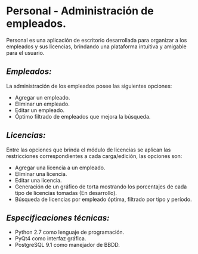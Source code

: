 Personal - Administración de empleados.
========================================

Personal es una aplicación de escritorio desarrollada para organizar a los empleados y sus licencias, brindando una plataforma intuitiva y amigable para el usuario.

## *Empleados:*
La administración de los empleados posee las siguientes opciones:
* Agregar un empleado. 
* Eliminar un empleado.
* Editar un empleado.
* Óptimo filtrado de empleados que mejora la búsqueda.

## *Licencias:*
Entre las opciones que brinda el módulo de licencias se aplican las restricciones correspondientes a cada carga/edición, las opciones son:
* Agregar una licencia a un empleado. 
* Eliminar una licencia.
* Editar una licencia.
* Generación de un gráfico de torta mostrando los porcentajes de cada tipo de licencias tomadas (En desarrollo).
* Búsqueda de licencias por empleado óptima, filtrado por tipo y período.

## *Especificaciones técnicas:*
* Python 2.7 como lenguaje de programación.
* PyQt4 como interfaz gráfica.
* PostgreSQL 9.1 como manejador de BBDD.
